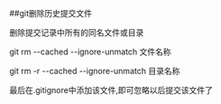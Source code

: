 ##git删除历史提交文件

删除提交记录中所有的同名文件或目录

git rm --cached --ignore-unmatch 文件名称

git rm -r --cached --ignore-unmatch 目录名称

最后在.gitignore中添加该文件,即可忽略以后提交该文件了


